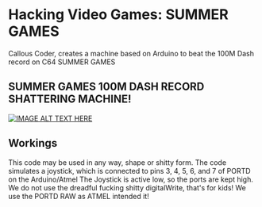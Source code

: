 # Hacking Video Games: SUMMER GAMES
Callous Coder, creates a machine based on Arduino to beat the 100M Dash record on C64 SUMMER GAMES


## SUMMER GAMES 100M DASH RECORD SHATTERING MACHINE!
[![IMAGE ALT TEXT HERE](https://img.youtube.com/vi/avj_3vjMyr0/0.jpg)](https://www.youtube.com/watch?v=avj_3vjMyr0)

## Workings
This code may be used in any way, shape or shitty form.
The code simulates a joystick, which is connected to pins
3, 4, 5, 6, and 7 of PORTD on the Arduino/Atmel
The Joystick is active low, so the ports are kept high.
We do not use the dreadful fucking shitty digitalWrite, that's for kids!
We use the PORTD RAW as ATMEL intended it!
 
